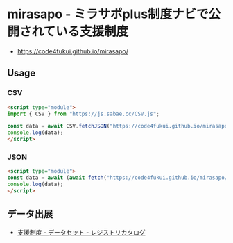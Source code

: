 # mirasapo - ミラサポplus制度ナビで公開されている支援制度

- https://code4fukui.github.io/mirasapo/

## Usage

### CSV

```html
<script type="module">
import { CSV } from "https://js.sabae.cc/CSV.js";

const data = await CSV.fetchJSON("https://code4fukui.github.io/mirasapo/supports.csv");
console.log(data);
</script>
```

### JSON

```html
<script type="module">
const data = await (await fetch("https://code4fukui.github.io/mirasapo/supports.json")).json();
console.log(data);
</script>
```

## データ出展

- [支援制度 - データセット - レジストリカタログ](https://catalog.registries.digital.go.jp/rc/dataset/ms000002)
